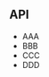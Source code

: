 <article class="demo">

## API

*   AAA
*   BBB
*   CCC
*   DDD

<script>Dom.get('sortable').children().draggable().on('dragend', function (e) { Dom.get('sortable').append(e.draggable.target).setOffset({ x: 0, y: 0 }); });</script></article>